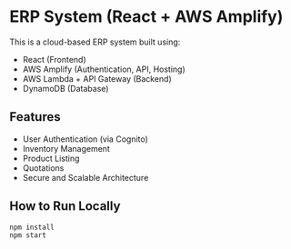 # ERP System (React + AWS Amplify)

This is a cloud-based ERP system built using:

- React (Frontend)
- AWS Amplify (Authentication, API, Hosting)
- AWS Lambda + API Gateway (Backend)
- DynamoDB (Database)

## Features

- User Authentication (via Cognito)
- Inventory Management
- Product Listing
- Quotations
- Secure and Scalable Architecture

## How to Run Locally

```bash
npm install
npm start
